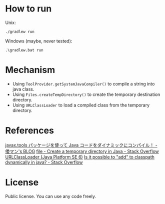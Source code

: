 # How to run

Unix:

    ./gradlew run

Windows (maybe, never tested):

    .\gradlew.bat run

# Mechanism

- Using `ToolProvider.getSystemJavaCompiler()` to compile a string into java class.
- Using `Files.createTempDirectory()` to create the temporary destination directory.
- Using `URLClassLoader` to load a compiled class from the temporary directory.

# References

[javax.tools パッケージを使って Java コードをダイナミックにコンパイル！ - 倭マン's BLOG](http://waman.hatenablog.com/entry/20110310/1299721161)
[file - Create a temporary directory in Java - Stack Overflow](http://stackoverflow.com/questions/617414/create-a-temporary-directory-in-java)
[URLClassLoader (Java Platform SE 6)](http://docs.oracle.com/javase/jp/6/api/java/net/URLClassLoader.html)
[Is it possible to "add" to classpath dynamically in java? - Stack Overflow](http://stackoverflow.com/questions/402330/is-it-possible-to-add-to-classpath-dynamically-in-java)

# License

Public license.  You can use any code freely.
